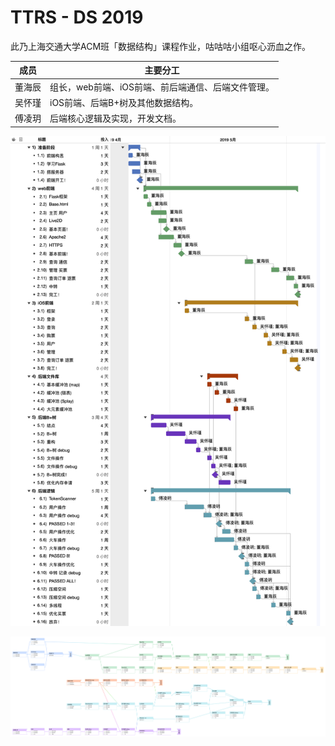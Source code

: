 # TTRS - DS 2019

此乃上海交通大学ACM班「数据结构」课程作业，咕咕咕小组呕心沥血之作。

| 成员   | 主要分工                                           |
| ------ | -------------------------------------------------- |
| 董海辰 | 组长，web前端、iOS前端、前后端通信、后端文件管理。 |
| 吴怀瑾 | iOS前端、后端B+树及其他数据结构。                  |
| 傅凌玥 | 后端核心逻辑及实现，开发文档。                     |

![TTRS](doc/assets/TTRS.png)

![TTRS2](doc/assets/TTRS2.png)
